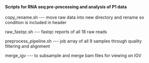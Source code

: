 #### Scripts for RNA seq pre-processing and analysis of P1 data
copy_rename.sh --- move raw data into new directory and rename so condition is included in header

raw_fastqc.sh --- fastqc reports of all 18 raw reads

preprocess_pipeline.sh --- job array of all 9 samples through quality filtering and alignment

merge_igv --- to subsample and merge bam files for viewing on IGV 

